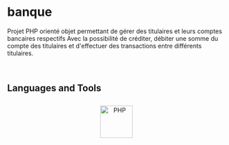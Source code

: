 # banque
 
Projet PHP orienté objet permettant de gérer des titulaires et leurs comptes bancaires respectifs Avec la possibilité de créditer, débiter une somme du compte des titulaires et d'effectuer des transactions entre différents titulaires.

<br/>  


## Languages and Tools  
<div align="center">  
<a href="https://www.php.net/" target="_blank"><img style="margin: 10px" src="https://profilinator.rishav.dev/skills-assets/php-original.svg" alt="PHP" height="75" /></a>  
</div>

